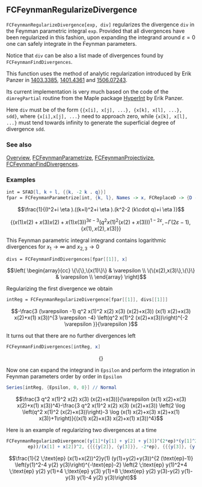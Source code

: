 ## FCFeynmanRegularizeDivergence

`FCFeynmanRegularizeDivergence[exp, div]` regularizes the divergence `div` in the Feynman parametric integral `exp`. Provided that all divergences have been regularized in this fashion,  upon expanding the integrand around $\varepsilon = 0$ one can safely integrate in the Feynman parameters.

Notice that `div` can be also a list made of divergences found by `FCFeynmanFindDivergences`.

This function uses the method of analytic regularization  introduced by Erik Panzer in [1403.3385](https://arxiv.org/abs/1403.3385), [1401.4361](https://arxiv.org/abs/1401.4361) and [1506.07243](https://arxiv.org/abs/1506.07243).

Its current implementation is very much based on the code of the `dimregPartial` routine from the Maple package [HyperInt](https://bitbucket.org/PanzerErik/hyperint/) by Erik Panzer.

Here `div` must be of the form `{{x[i], x[j], ...}, {x[k], x[l], ...}, sdd}`, where `{x[i],x[j], ...}` need to approach zero, while `{x[k], x[l], ...}` must tend towards infinity to generate the superficial degree of divergence `sdd`.

### See also

[Overview](Extra/FeynCalc.md), [FCFeynmanParametrize](FCFeynmanParametrize.md), [FCFeynmanProjectivize](FCFeynmanProjectivize.md), [FCFeynmanFindDivergences](FCFeynmanFindDivergences.md).

### Examples

```mathematica
int = SFAD[l, k + l, {{k, -2 k . q}}]
fpar = FCFeynmanParametrize[int, {k, l}, Names -> x, FCReplaceD -> {D -> 4 - 2 Epsilon}]
```

$$\frac{1}{(l^2+i \eta ).((k+l)^2+i \eta ).(k^2-2 (k\cdot q)+i \eta )}$$

$$\left\{(x(1) x(2)+x(3) x(2)+x(1) x(3))^{3 \varepsilon -3} \left(q^2 x(1)^2 (x(2)+x(3))\right)^{1-2 \varepsilon },-\Gamma (2 \varepsilon -1),\{x(1),x(2),x(3)\}\right\}$$

This Feynman parametric integral integrand contains logarithmic divergences for $x_1 \to \infty$ and $x_{2,3} \to 0$

```mathematica
divs = FCFeynmanFindDivergences[fpar[[1]], x]
```

$$\left(
\begin{array}{cc}
 \{\{\},\{x(1)\}\} & \varepsilon  \\
 \{\{x(2),x(3)\},\{\}\} & \varepsilon  \\
\end{array}
\right)$$

Regularizing the first divergence we obtain

```mathematica
intReg = FCFeynmanRegularizeDivergence[fpar[[1]], divs[[1]]]
```

$$-\frac{3 (\varepsilon -1) q^2 x(1)^2 x(2) x(3) (x(2)+x(3)) (x(1) x(2)+x(3) x(2)+x(1) x(3))^{3 \varepsilon -4} \left(q^2 x(1)^2 (x(2)+x(3))\right)^{-2 \varepsilon }}{\varepsilon }$$

It turns out that there are no further divergences left

```mathematica
FCFeynmanFindDivergences[intReg, x]
```

$$\{\}$$

Now one can expand the integrand in `Epsilon` and perform the integration in Feynman parameters order by order in `Epsilon`

```mathematica
Series[intReg, {Epsilon, 0, 0}] // Normal
```

$$\frac{3 q^2 x(1)^2 x(2) x(3) (x(2)+x(3))}{\varepsilon  (x(1) x(2)+x(3) x(2)+x(1) x(3))^4}-\frac{3 q^2 x(1)^2 x(2) x(3) (x(2)+x(3)) \left(2 \log \left(q^2 x(1)^2 (x(2)+x(3))\right)-3 \log (x(1) x(2)+x(3) x(2)+x(1) x(3))+1\right)}{(x(1) x(2)+x(3) x(2)+x(1) x(3))^4}$$

Here is an example of regularizing two divergences at a time

```mathematica
FCFeynmanRegularizeDivergence[(y[1]*(y[1] + y[2] + y[3])^(2*ep)*(y[1]^2 - 4*y[2]*y[3])^(-2 - 
        ep))/(x[1] + x[2])^2, {{{{y[2]}, {y[3]}}, -2*ep}, {{{y[3]}, {y[2]}}, -2*ep}}]
```

$$\frac{1}{2 \;\text{ep} (x(1)+x(2))^2}y(1) (y(1)+y(2)+y(3))^{2 (\text{ep}-1)} \left(y(1)^2-4 y(2) y(3)\right)^{-\text{ep}-2} \left(2 \;\text{ep} y(1)^2+4 \;\text{ep} y(2) y(1)+4 \;\text{ep} y(3) y(1)+8 \;\text{ep} y(2) y(3)-y(2) y(1)-y(3) y(1)-4 y(2) y(3)\right)$$